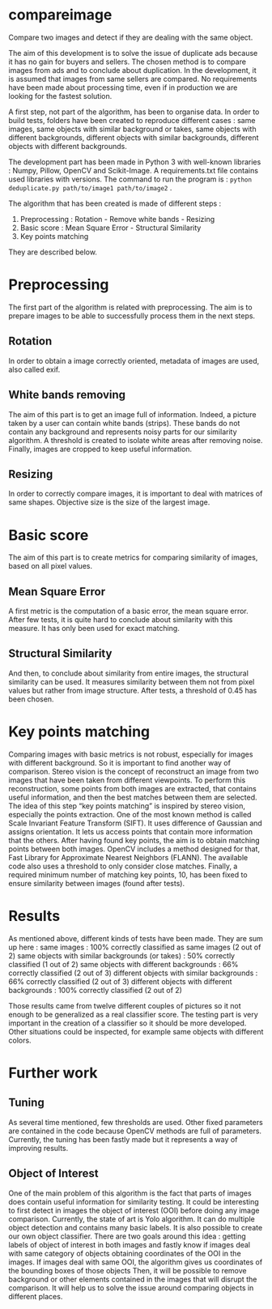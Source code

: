# compareimage
Compare two images and detect if they are dealing with the same object.



The aim of this development is to solve the issue of duplicate ads because it has no gain for buyers and sellers. The chosen method is to compare images from ads and to conclude about duplication.
In the development, it is assumed that images from same sellers are compared. No requirements have been made about processing time, even if in production we are looking for the fastest solution.

A first step, not part of the algorithm, has been to organise data. In order to build tests, folders have been created to reproduce different cases : same images, same objects with similar background or takes, same objects with different backgrounds, different objects with similar backgrounds, different objects with different backgrounds.

The development part has been made in Python 3 with well-known libraries : Numpy, Pillow, OpenCV and Scikit-Image. A requirements.txt file contains used libraries with versions.
The command to run the program is : `python deduplicate.py path/to/image1 path/to/image2` .

The algorithm that has been created is made of different steps :
1. Preprocessing : Rotation - Remove white bands - Resizing
2. Basic score : Mean Square Error - Structural Similarity
3. Key points matching

They are described below.

# Preprocessing
The first part of the algorithm is related with preprocessing. The aim is to prepare images to be able to successfully process them in the next steps.
## Rotation
In order to obtain a image correctly oriented, metadata of images are used, also called exif.
## White bands removing
The aim of this part is to get an image full of information. Indeed, a picture taken by a user can contain white bands (strips). These bands do not contain any background and represents noisy parts for our similarity algorithm.
A threshold is created to isolate white areas after removing noise. Finally, images are cropped to keep useful information.
## Resizing
In order to correctly compare images, it is important to deal with matrices of same shapes. Objective size is the size of the largest image.

# Basic score
The aim of this part is to create metrics for comparing similarity of images, based on all pixel values.
## Mean Square Error
A first metric is the computation of a basic error, the mean square error.
After few tests, it is quite hard to conclude about similarity with this measure. It has only been used for exact matching.
## Structural Similarity
And then, to conclude about similarity from entire images, the structural similarity can be used. It measures similarity between them not from pixel values but rather from image structure. After tests, a threshold of 0.45 has been chosen.

# Key points matching
Comparing images with basic metrics is not robust, especially for images with different background. So it is important to find another way of comparison.
Stereo vision is the concept of reconstruct an image from two images that have been taken from different viewpoints. To perform this reconstruction, some points from both images are extracted, that contains useful information, and then the best matches between them are selected.
The idea of this step “key points matching” is inspired by stereo vision, especially the points extraction. One of the most known method is called Scale Invariant Feature Transform (SIFT). It uses difference of Gaussian and assigns orientation. It lets us access points that contain more information that the others.
After having found key points, the aim is to obtain matching points between both images. OpenCV includes a method designed for that, Fast Library for Approximate Nearest Neighbors (FLANN). The available code also uses a threshold to only consider close matches.
Finally, a required minimum number of matching key points, 10, has been fixed to ensure similarity between images (found after tests).

# Results
As mentioned above, different kinds of tests have been made. They are sum up here :
same images : 100% correctly classified as same images (2 out of 2)
same objects with similar backgrounds (or takes) : 50% correctly classified (1 out of 2)
same objects with different backgrounds : 66% correctly classified (2 out of 3)
different objects with similar backgrounds : 66% correctly classified (2 out of 3)
different objects with different backgrounds : 100% correctly classified (2 out of 2)

Those results came from twelve different couples of pictures so it not enough to be generalized as a real classifier score. The testing part is very important in the creation of a classifier so it should be more developed. Other situations could be inspected, for example same objects with different colors.

# Further work
## Tuning
As several time mentioned, few thresholds are used. Other fixed parameters are contained in the code because OpenCV methods are full of parameters.
Currently, the tuning has been fastly made but it represents a way of improving results.
## Object of Interest
One of the main problem of this algorithm is the fact that parts of images does contain useful information for similarity testing. 
It could be interesting to first detect in images the object of interest (OOI) before doing any image comparison. Currently, the state of art is Yolo algorithm. It can do multiple object detection and contains many basic labels. It is also possible to create our own object classifier. There are two goals around this idea :
getting labels of object of interest in both images and fastly know if images deal with same category of objects
obtaining coordinates of the OOI in the images. If images deal with same OOI, the algorithm gives us coordinates of the bounding boxes of those objects
Then, it will be possible to remove background or other elements contained in the images that will disrupt the comparison. It will help us to solve the issue around comparing objects in different places.

